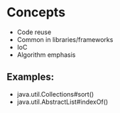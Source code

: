 # Concepts
- Code reuse
- Common in libraries/frameworks
- IoC
- Algorithm emphasis

## Examples:
- java.util.Collections#sort()
- java.util.AbstractList#indexOf()